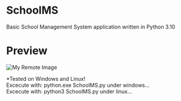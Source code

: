# SchoolMS
Basic School Management System application written in Python 3.10

# Preview
![My Remote Image](https://github.com/ThrillSeeker01/SchoolMS/blob/master/Screenshot_Sample.png)

*Tested on Windows and Linux! <br />
Excecute with: python.exe SchoolMS.py under windows... <br />
Excecute with: python3 SchoolMS.py under linux... <br />


